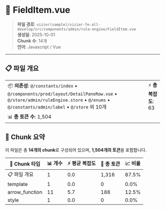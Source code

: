 # 📄 FieldItem.vue

> **파일 경로**: `vizier(sample)/vizier-fe-all-develop/src/components/admin/rule-engine/FieldItem.vue`  
> **생성일**: 2025-10-01  
> **Chunk 수**: 14개  
> **언어**: Javascript / Vue
---





## 📋 파일 개요

| | |
|--|--|
| 📦 **의존성**: `@/constants/index` • `@/components/prod/layout/DetailPaneRow.vue` • `@/store/admin/ruleEngine.store` • `@/enums` • `@/constants/admin/label` • `@/store` 외 10개 | ⚡ **총 복잡도**: 63 |
| 📊 **총 토큰 수**: 1,504 |  |






## 🧩 Chunk 요약

이 파일은 총 **14개의 chunk**로 구성되어 있으며, **1,504개의 토큰**을 포함합니다.

| 🧩 Chunk 타입 | 📊 개수 | ⚡ 평균 복잡도 | 📝 총 토큰 | 📈 비율 |
|---------------|--------|-------------|----------|--------|
| 📋 파일 개요 | 1 | 0.0 | 1,316 | 87.5% |
| template | 1 | 0.0 | 0 | 0.0% |
| arrow_function | 11 | 5.7 | 188 | 12.5% |
| style | 1 | 0.0 | 0 | 0.0% |

